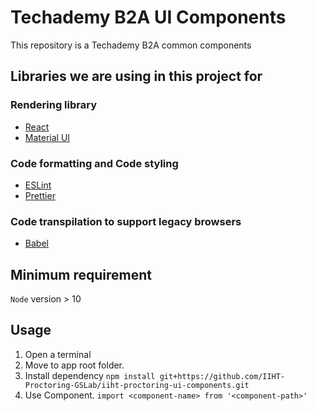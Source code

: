 # Techademy B2A UI Components
This repository is a Techademy B2A common components 

## Libraries we are using in this project for

### Rendering library

- [React](https://reactjs.org/)
- [Material UI](https://mui.com/)
### Code formatting and Code styling

- [ESLint](https://eslint.org/)
- [Prettier](https://prettier.io/)

### Code transpilation to support legacy browsers

- [Babel](https://babeljs.io/)

## Minimum requirement

`Node` version > 10

## Usage

1. Open a terminal 
2. Move to app root folder.
3. Install dependency `npm install git+https://github.com/IIHT-Proctoring-GSLab/iiht-proctoring-ui-components.git`
4. Use Component. `import <component-name> from '<component-path>'`
